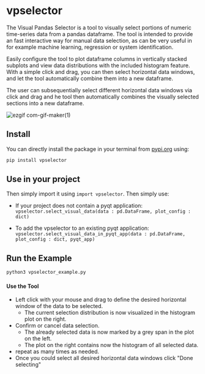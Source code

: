 # vpselector

The Visual Pandas Selector is a tool to visually select portions of numeric time-series data from a pandas dataframe. The tool is intended to provide an fast interactive way for manual data selection, as can be very useful in for example machine learning, regression or system identification.

Easily configure the tool to plot dataframe columns in vertically stacked subplots and view data distributions with the included histogram feature. With a simple click and drag, you can then select horizontal data windows, and let the tool automatically combine them into a new dataframe.

The user can subsequentially select different horizontal data windows via click and drag and he tool then automatically combines the visually selected sections into a new dataframe.

![ezgif com-gif-maker(1)](https://github.com/manumerous/visual-pandas-curator/assets/18735094/b5ebbb99-d2f7-4901-b101-cbeed6c230aa)


## Install

You can directly install the package in your terminal from [pypi.org](https://pypi.org/project/vpselector/) using:

```bash
pip install vpselector
```

## Use in your project

Then simply import it using `import vpselector`. Then simply use:

- If your project does not contain a pyqt application: `vpselector.select_visual_data(data : pd.DataFrame, plot_config : dict)` 

- To add the vpselector to an existing pyqt application: `vpselector.select_visual_data_in_pyqt_app(data : pd.DataFrame, plot_config : dict, pyqt_app)` 


## Run the Example 

```bash
python3 vpselector_example.py
```

#### Use the Tool

- Left click with your mouse and drag to define the desired horizontal window of the data to be selected.
  - The current selection distribution is now visualized in the histogram plot on the right.
- Confirm or cancel data selection.
  - The already selected data is now marked by a grey span in the plot on the left.
  - The plot on the right contains now the histogram of all selected data.
- repeat as many times as needed.
- Once you could select all desired horizontal data windows click "Done selecting"
